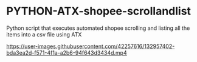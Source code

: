 # PYTHON-ATX-shopee-scrollandlist

Python script that executes automated shopee scrolling and listing all the items into a csv file using ATX

https://user-images.githubusercontent.com/42257616/132957402-bda3ea2d-f571-4f1a-a2b6-94f643d3434d.mp4
